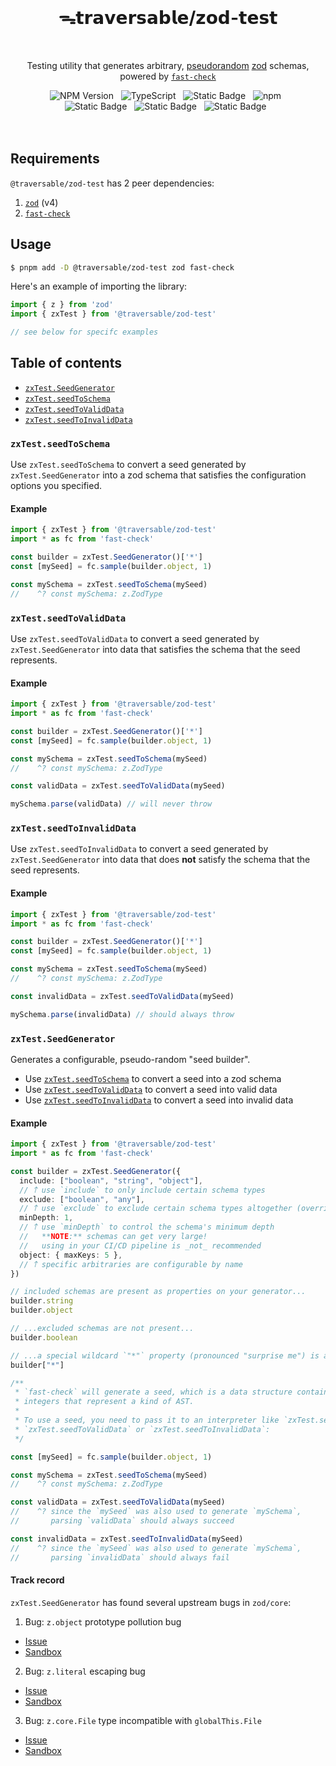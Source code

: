 <br>
<h1 align="center">ᯓ𝘁𝗿𝗮𝘃𝗲𝗿𝘀𝗮𝗯𝗹𝗲/𝘇𝗼𝗱-𝘁𝗲𝘀𝘁</h1>
<br>

<p align="center">
  Testing utility that generates arbitrary, <a href="https://en.wikipedia.org/wiki/Pseudorandomness" target="_blank">pseudorandom</a> <a href="https://zod.dev" target="_blank">zod</a> schemas, powered by <a href="https://github.com/dubzzz/fast-check" target="_blank"><code>fast-check</code></a>
</p>

<div align="center">
  <img alt="NPM Version" src="https://img.shields.io/npm/v/%40traversable%2Fzod-test?style=flat-square&logo=npm&label=npm&color=blue">
  &nbsp;
  <img alt="TypeScript" src="https://img.shields.io/badge/TypeScript-5.5%2B-blue?style=flat-square&logo=TypeScript&logoColor=4a9cf6">
  &nbsp;
  <img alt="Static Badge" src="https://img.shields.io/static/v1?label=Hippocratic%20License&message=HL3-FULL&labelColor=5e2751&color=bc8c3d">
  &nbsp;
  <img alt="npm" src="https://img.shields.io/npm/dt/@traversable/zod-test?style=flat-square">
  &nbsp;
</div>

<div align="center">
  <!-- <img alt="npm bundle size (scoped)" src="https://img.shields.io/bundlephobia/minzip/%40traversable/zod-test?style=flat-square&label=size">
  &nbsp; -->
  <img alt="Static Badge" src="https://img.shields.io/badge/%F0%9F%8C%B2-tree--shakeable-brightgreen?labelColor=white">
  &nbsp;
  <img alt="Static Badge" src="https://img.shields.io/badge/ESM-supported-2d9574?style=flat-square&logo=JavaScript">
  &nbsp;
  <img alt="Static Badge" src="https://img.shields.io/badge/CJS-supported-2d9574?style=flat-square&logo=Node.JS">
  &nbsp;
</div>
<br>
<br>

## Requirements

`@traversable/zod-test` has 2 peer dependencies:

1. [`zod`](https://zod.dev/) (v4)
2. [`fast-check`](https://fast-check.dev/)

## Usage

```bash
$ pnpm add -D @traversable/zod-test zod fast-check
```

Here's an example of importing the library:

```typescript
import { z } from 'zod'
import { zxTest } from '@traversable/zod-test'

// see below for specifc examples
```

## Table of contents

- [`zxTest.SeedGenerator`](https://github.com/traversable/schema/tree/main/packages/zod-test#zxtestseedgenerator)
- [`zxTest.seedToSchema`](https://github.com/traversable/schema/tree/main/packages/zod-test#zxtestseedtoschema)
- [`zxTest.seedToValidData`](https://github.com/traversable/schema/tree/main/packages/zod-test#zxtestseedtovaliddata)
- [`zxTest.seedToInvalidData`](https://github.com/traversable/schema/tree/main/packages/zod-test#zxtestseedtoinvaliddata)


### `zxTest.seedToSchema`

Use `zxTest.seedToSchema` to convert a seed generated by `zxTest.SeedGenerator` into a
zod schema that satisfies the configuration options you specified.

#### Example

```typescript
import { zxTest } from '@traversable/zod-test'
import * as fc from 'fast-check'

const builder = zxTest.SeedGenerator()['*']
const [mySeed] = fc.sample(builder.object, 1)

const mySchema = zxTest.seedToSchema(mySeed)
//    ^? const mySchema: z.ZodType
```

### `zxTest.seedToValidData`

Use `zxTest.seedToValidData` to convert a seed generated by `zxTest.SeedGenerator` into
data that satisfies the schema that the seed represents.

#### Example

```typescript
import { zxTest } from '@traversable/zod-test'
import * as fc from 'fast-check'

const builder = zxTest.SeedGenerator()['*']
const [mySeed] = fc.sample(builder.object, 1)

const mySchema = zxTest.seedToSchema(mySeed)
//    ^? const mySchema: z.ZodType

const validData = zxTest.seedToValidData(mySeed)

mySchema.parse(validData) // will never throw
```

### `zxTest.seedToInvalidData`

Use `zxTest.seedToInvalidData` to convert a seed generated by `zxTest.SeedGenerator` into
data that does **not** satisfy the schema that the seed represents.

#### Example

```typescript
import { zxTest } from '@traversable/zod-test'
import * as fc from 'fast-check'

const builder = zxTest.SeedGenerator()['*']
const [mySeed] = fc.sample(builder.object, 1)

const mySchema = zxTest.seedToSchema(mySeed)
//    ^? const mySchema: z.ZodType

const invalidData = zxTest.seedToValidData(mySeed)

mySchema.parse(invalidData) // should always throw
```

### `zxTest.SeedGenerator`

Generates a configurable, pseudo-random "seed builder".

- Use [`zxTest.seedToSchema`](https://github.com/traversable/schema/tree/main/packages/zod-test#zxtestseedtoschema) to convert a seed into a zod schema
- Use [`zxTest.seedToValidData`](https://github.com/traversable/schema/tree/main/packages/zod-test#zxtestseedtovaliddata) to convert a seed into valid data
- Use [`zxTest.seedToInvalidData`](https://github.com/traversable/schema/tree/main/packages/zod-test#zxtestseedtoinvaliddata) to convert a seed into invalid data

#### Example

```typescript
import { zxTest } from '@traversable/zod-test'
import * as fc from 'fast-check'

const builder = zxTest.SeedGenerator({
  include: ["boolean", "string", "object"],
  // 𐙘 use `include` to only include certain schema types
  exclude: ["boolean", "any"],
  // 𐙘 use `exclude` to exclude certain schema types altogether (overrides `include`)
  minDepth: 1,
  // 𐙘 use `minDepth` to control the schema's minimum depth
  //   **NOTE:** schemas can get very large!
  //   using in your CI/CD pipeline is _not_ recommended
  object: { maxKeys: 5 },
  // 𐙘 specific arbitraries are configurable by name
})

// included schemas are present as properties on your generator...
builder.string
builder.object

// ...excluded schemas are not present...
builder.boolean

// ...a special wildcard `"*"` property (pronounced "surprise me") is always present:
builder["*"]

/**
 * `fast-check` will generate a seed, which is a data structure containing
 * integers that represent a kind of AST.
 *
 * To use a seed, you need to pass it to an interpreter like `zxTest.seedToSchema`,
 * `zxTest.seedToValidData` or `zxTest.seedToInvalidData`:
 */

const [mySeed] = fc.sample(builder.object, 1)

const mySchema = zxTest.seedToSchema(mySeed)
//    ^? const mySchema: z.ZodType

const validData = zxTest.seedToValidData(mySeed)
//    ^? since the `mySeed` was also used to generate `mySchema`,
//       parsing `validData` should always succeed

const invalidData = zxTest.seedToInvalidData(mySeed)
//    ^? since the `mySeed` was also used to generate `mySchema`,
//       parsing `invalidData` should always fail
```

#### Track record

`zxTest.SeedGenerator` has found several upstream bugs in `zod/core`:

1. Bug: `z.object` prototype pollution bug
  - [Issue](https://github.com/colinhacks/zod/issues/4357)
  - [Sandbox](https://stackblitz.com/edit/vitest-dev-vitest-ypelnmjv?file=test%2Fbasic.test.ts)

2. Bug: `z.literal` escaping bug
  - [Issue](https://github.com/colinhacks/zod/issues/4894)
  - [Sandbox](https://stackblitz.com/edit/vitest-dev-vitest-w1um2qny?file=test%2Frepro.test.ts)

3. Bug: `z.core.File` type incompatible with `globalThis.File`
  - [Issue](https://github.com/colinhacks/zod/issues/4973)
  - [Sandbox](https://stackblitz.com/edit/zod-file-bug-repro?file=test%2Frepro.test.ts)
